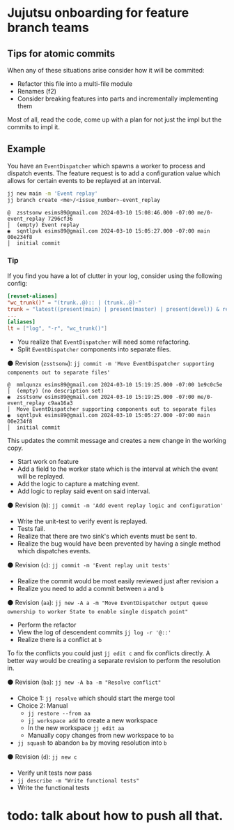 # Jujutsu onboarding for feature branch teams

## Tips for atomic commits

When any of these situations arise consider how it will be commited:

- Refactor this file into a multi-file module
- Renames (f2)
- Consider breaking features into parts and incrementally implementing them

Most of all, read the code, come up with a plan for not just the impl but the commits to impl it.

## Example

You have an `EventDispatcher` which spawns a worker to process and dispatch events.
The feature request is to add a configuration value which allows for certain events to be replayed at an interval.

```sh
jj new main -m 'Event replay'
jj branch create <me>/<issue_number>-event_replay
```

```text
@  zsstsonw esims89@gmail.com 2024-03-10 15:08:46.000 -07:00 me/0-event_replay 7296cf36
│  (empty) Event replay
◉  sqntlpvk esims89@gmail.com 2024-03-10 15:05:27.000 -07:00 main 00e234f8
│  initial commit
```

### Tip

If you find you have a lot of clutter in your log, consider using the following config:

```toml
[revset-aliases]
"wc_trunk()" = "(trunk..@):: | (trunk..@)-"
trunk = "latest((present(main) | present(master) | present(devel)) & remote_branches())"
...
[aliases]
lt = ["log", "-r", "wc_trunk()"]
```

- You realize that `EventDispatcher` will need some refactoring.
- Split `EventDispatcher` components into separate files.

⚫ Revision (`zsstsonw`): `jj commit -m 'Move EventDispatcher supporting components out to separate files'`

```text
@  mmlqunzx esims89@gmail.com 2024-03-10 15:19:25.000 -07:00 1e9c0c5e
│  (empty) (no description set)
◉  zsstsonw esims89@gmail.com 2024-03-10 15:19:25.000 -07:00 me/0-event_replay c9aa16a3
│  Move EventDispatcher supporting components out to separate files
◉  sqntlpvk esims89@gmail.com 2024-03-10 15:05:27.000 -07:00 main 00e234f8
│  initial commit
```

This updates the commit message and creates a new change in the working copy.

- Start work on feature
- Add a field to the worker state which is the interval at which the event will be replayed.
- Add the logic to capture a matching event.
- Add logic to replay said event on said interval.

⚫ Revision (`b`): `jj commit -m 'Add event replay logic and configuration'`

- Write the unit-test to verify event is replayed.
- Tests fail.
- Realize that there are two sink's which events must be sent to.
- Realize the bug would have been prevented by having a single method which dispatches events.

⚫ Revision (`c`): `jj commit -m 'Event replay unit tests'`

- Realize the commit would be most easily reviewed just after revision `a`
- Realize you need to add a commit between `a` and `b`

⚫ Revision (`aa`): `jj new -A a -m "Move EventDispatcher output queue ownership to worker State to enable single dispatch point"`

- Perform the refactor
- View the log of descendent commits `jj log -r '@::'`
- Realize there is a conflict at `b`

To fix the conflicts you could just `jj edit c` and fix conflicts directly. A better way would be creating a separate revision to perform the resolution in.

⚫ Revision (`ba`): `jj new -A ba -m "Resolve conflict"`

- Choice 1: `jj resolve` which should start the merge tool
- Choice 2: Manual
  - `jj restore --from aa`
  - `jj workspace add` to create a new workspace
  - In the new workspace `jj edit aa`
  - Manually copy changes from new workspace to `ba`
- `jj squash` to abandon `ba` by moving resolution into `b`

⚫ Revision (`d`): `jj new c`

- Verify unit tests now pass
- `jj describe -m "Write functional tests"`
- Write the functional tests

# todo: talk about how to push all that.
